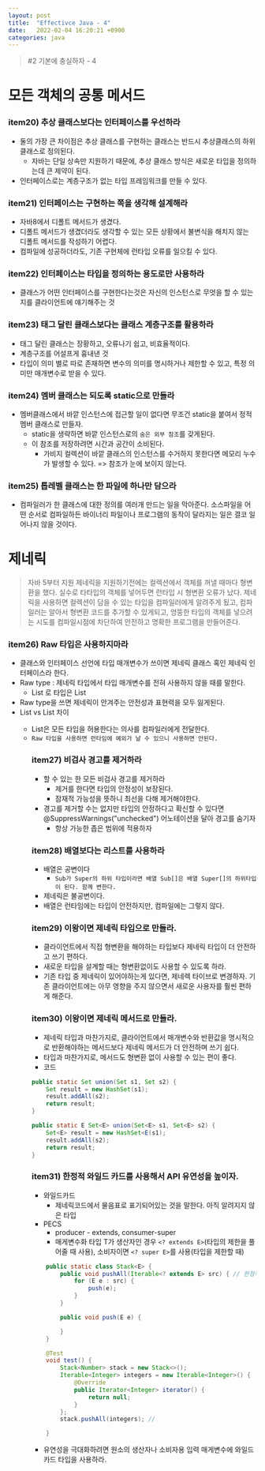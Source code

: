```yaml
---
layout: post
title:  "Effectivce Java - 4"
date:   2022-02-04 16:20:21 +0900
categories: java
---
```


> #2 기본에 충실하자 - 4

# 모든 객체의 공통 메서드

### item20) 추상 클래스보다는 인터페이스를 우선하라
- 둘의 가장 큰 차이점은 추상 클래스를 구현하는 클래스는 반드시 추상클래스의 하위 클래스로 정의된다.
    - 자바는 단일 상속만 지원하기 때문에, 추상 클래스 방식은 새로운 타입을 정의하는데 큰 제약이 된다.
- 인터페이스로는 계층구조가 없는 타입 프레임워크를 만들 수 있다.

### item21) 인터페이스는 구현하는 쪽을 생각해 설계해라
- 자바8에서 디폴트 메서드가 생겼다.
- 디폴트 메서드가 생겼더라도 생각할 수 있는 모든 상황에서 불변식을 해치지 않는 디폴트 메서드를 작성하기 어렵다.
- 컴파일에 성공하더라도, 기존 구현체에 런타입 오류를 일으킬 수 있다.

### item22) 인터페이스는 타입을 정의하는 용도로만 사용하라
- 클래스가 어떤 인터페이스를 구현한다는것은 자신의 인스턴스로 무엇을 할 수 있는지를 클라이언트에 얘기해주는 것

### item23) 태그 달린 클래스보다는 클래스 계층구조를 활용하라
- 태그 달린 클래스는 장황하고, 오류나기 쉽고, 비효율적이다.
- 계층구조를 어설프게 흉내낸 것
- 타입이 의미 별로 따로 존재하면 변수의 의미를 명시하거나 제한할 수 있고, 특정 의미만 매개변수로 받을 수 있다.

### item24) 멤버 클래스는 되도록 static으로 만들라 
- 멤버클래스에서 바깥 인스턴스에 접근할 일이 없다면 무조건 static을 붙여서 정적 멤버 클래스로 만들자.
    - static을 생략하면 바깥 인스턴스로의 `숨은 외부 참조`를 갖게된다.
    - 이 참조를 저장하려면 시간과 공간이 소비된다.
        - 가비지 컬렉션이 바깥 클래스의 인스턴스를 수거하지 못한다면 메모리 누수가 발생할 수 있다. => 참조가 눈에 보이지 않는다.

### item25) 톱레벨 클래스는 한 파일에 하나만 담으라
- 컴파일러가 한 클래스에 대한 정의를 여러개 만드는 일을 막아준다. 소스파일을 어떤 순서로 컴파일하든 바이너리 파일이나 프로그램의 동작이 달라지는 일은 결코 일어나지 않을 것이다.


# 제네릭
> 자바 5부터 지원 제네릭을 지원하기전에는 컬렉션에서 객체를 꺼낼 때마다 형변환을 했다. 실수로 타타입의 객체를 넣어두면 런타입 시 형변환 오류가 났다. 제네릭을 사용하면 컬렉션이 담을 수 있는 타입을 컴파일러에게 알려주게 됬고, 컴파일러는 알아서 형변환 코드를 추가할 수 있게되고, 엉뚱한 타입의 객체를 넣으려는 시도를 컴파일시점에 차단하여 안전하고 명확한 프로그램을 만들어준다.


### item26) Raw 타입은 사용하지마라
- 클래스와 인터페이스 선언에 타입 매개변수가 쓰이면 제네릭 클래스 혹인 제네릭 인터페이스라 한다.
- Raw type : 제네릭 타입에서 타입 매개변수를 전혀 사용하지 않을 때를 말한다.
    - List<E> 로 타입은 List
- Raw type을 쓰면 제네릭이 안겨주는 안전성과 표현력을 모두 잃게된다.
- List vs List<Object> 차이
    - List<Object>은 모든 타입을 허용한다는 의사를 컴파일러에게 전달한다.
- `Raw 타입을 사용하면 런타임에 예외가 날 수 있으니 사용하면 안된다.`

### item27) 비검사 경고를 제거하라
- 할 수 있는 한 모든 비검사 경고를 제거하라
    - 제거를 한다면 타입의 안정성이 보장된다.
    - 잠재적 가능성을 뜻하니 최선을 다해 제거해야한다.
- 경고를 제거할 수는 없지만 타입의 안정하다고 확신할 수 있다면 @SuppressWarnings("unchecked") 어노테이션을 달아 경고를 숨기자
    - 항상 가능한 좁은 범위에 적용하자


### item28) 배열보다는 리스트를 사용하라
- 배열은 공변이다 
    - `Sub가 Super의 하위 타입이라면 배열 Sub[]은 배열 Super[]의 하위타입이 된다. 함께 변한다.`
- 제네릭은 불공변이다.
- 배열은 런타임에는 타입이 안전하지만, 컴파일에는 그렇지 않다.

### item29) 이왕이면 제네릭 타입으로 만들라.
- 클라이언트에서 직접 형변환을 해야하는 타입보다 제네릭 타입이 더 안전하고 쓰기 편하다.
- 새로운 타입을 설계할 때는 형변환없이도 사용할 수 있도록 하라.
- 기존 타입 중 제네릭이 있어야하는게 있다면, 제네렉 타이브로 변경하자. 기존 클라이언트에는 아무 영향을 주지 않으면서 새로운 사용자를 훨씬 편하게 해준다.

### item30) 이왕이면 제네릭 메서드로 만들라.

- 제네릭 타입과 마찬가지로, 클라이언트에서 매개변수와 반환값을 명시적으로 반환해야하는 메서드보다 제네릭 메서드가 더 안전하며 쓰기 쉽다.
- 타입과 마찬가지로, 메서드도 형변환 없이 사용할 수 있는 편이 좋다.
- 코드

```java
public static Set union(Set s1, Set s2) { 
    Set result = new HashSet(s1);
    result.addAll(s2);
    return result;
}

public static E Set<E> union(Set<E> s1, Set<E> s2) {
    Set<E> result = new HashSet<E(s1);
    result.addAll(s2);
    return result;
}
```

### item31) 한정적 와일드 카드를 사용해서 API 유연성을 높이자.
- 와일드카드
    - 제네릭코드에서 물음표로 표기되어있는 것을 말한다. 아직 알려지지 않은 타입
- PECS
    - producer - extends, consumer-super
    - 매게변수화 타입 T가 생산자인 경우 `<? extends E>`(타입의 제한을 풀어줄 때 사용), 소비자이면 `<? super E>`를 사용(타입을 제한할 때)

```java
    public static class Stack<E> {
        public void pushAll(Iterable<? extends E> src) { // 한정적 와일드카드 사용 E로만 했을시 에러
            for (E e : src) {
                push(e);
            }
        }

        public void push(E e) {

        }
    }

    @Test
    void test() {
        Stack<Number> stack = new Stack<>();
        Iterable<Integer> integers = new Iterable<Integer>() {
            @Override
            public Iterator<Integer> iterator() {
                return null;
            }
        };
        stack.pushAll(integers); // 

    }
```

- 유연성을 극대화하려면 원소의 생산자나 소비자용 입력 매게변수에 와일드카드 타입을 사용하라.

